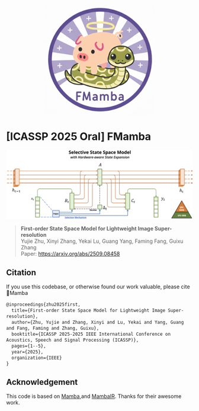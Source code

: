 <p align="center">
    <img src="assets/logo.png" width="300">
</p>

# [ICASSP 2025 Oral] FMamba


![Mamba](assets/selection.png "First-order state space model")
> **First-order State Space Model for Lightweight Image Super-resolution**\
> Yujie Zhu, Xinyi Zhang, Yekai Lu, Guang Yang, Faming Fang, Guixu Zhang\
> Paper: https://arxiv.org/abs/2509.08458

## Citation

If you use this codebase, or otherwise found our work valuable, please cite 🐷Mamba

```
@inproceedings{zhu2025first,
  title={First-order State Space Model for Lightweight Image Super-resolution},
  author={Zhu, Yujie and Zhang, Xinyi and Lu, Yekai and Yang, Guang and Fang, Faming and Zhang, Guixu},
  booktitle={ICASSP 2025-2025 IEEE International Conference on Acoustics, Speech and Signal Processing (ICASSP)},
  pages={1--5},
  year={2025},
  organization={IEEE}
}
```


## Acknowledgement

This code is based on [Mamba](https://github.com/state-spaces/mamba),and [MambaIR](https://github.com/csguoh/MambaIR). Thanks for their awesome work.
